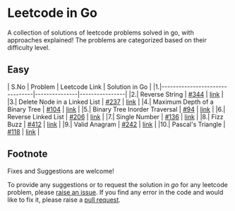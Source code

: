 # Leetcode in Go

A collection of solutions of leetcode problems solved in go, with approaches explained! The problems are categorized based on their difficulty level.  

## Easy

| S.No | Problem                        | Leetcode Link | Solution in Go |
|1.|--------------------------------|---------------|----------------|
|2.| Reverse String                 | [#344](https://leetcode.com/problems/reverse-string/)          | [link](https://github.com/floatgo/leetcode-in-go/tree/main/344_reverse_string)           |
|3.| Delete Node in a Linked List   | [#237](https://leetcode.com/problems/delete-node-in-a-linked-list/)          | [link](https://github.com/floatgo/leetcode-in-go/tree/main/237_delete_node_linkedlist)           |
|4.| Maximum Depth of a Binary Tree | [#104](https://leetcode.com/problems/maximum-depth-of-binary-tree/)          | [link](https://github.com/floatgo/leetcode-in-go/tree/main/104_max_depth_tree)           |
|5.| Binary Tree Inorder Traversal | [#94](https://leetcode.com/problems/binary-tree-inorder-traversal/) | [link](https://github.com/floatgo/leetcode-in-go/tree/main/94_inorder_traversal) | 
|6.| Reverse Linked List | [#206](https://leetcode.com/problems/reverse-linked-list/) | [link](https://github.com/floatgo/leetcode-in-go/tree/main/206_reverse_linkedlist) |
|7.| Single Number | [#136](https://leetcode.com/problems/single-number/) | [link](https://github.com/floatgo/leetcode-in-go/tree/main/136_single_number) |
|8.| Fizz Buzz | [#412](https://leetcode.com/problems/fizz-buzz) | [link](https://github.com/floatgo/leetcode-in-go/tree/main/412_fizzbuzz) |
|9.| Valid Anagram | [#242](https://leetcode.com/problems/valid-anagram/) | [link](https://github.com/floatgo/leetcode-in-go/tree/main/242_valid_anagram) |
|10.| Pascal's Triangle | [#118](https://leetcode.com/problems/pascals-triangle/) | [link](https://github.com/floatgo/leetcode-in-go/tree/main/118_pascal_triangle) | 

## Footnote
Fixes and Suggestions are welcome! 

To provide any suggestions or to request the solution in *go* for any leetcode problem, please [raise an issue](https://github.com/floatgo/leetcode-in-go/issues). If you find any error in the code and would like to fix it, please raise a [pull request](https://github.com/floatgo/leetcode-in-go/pulls).
